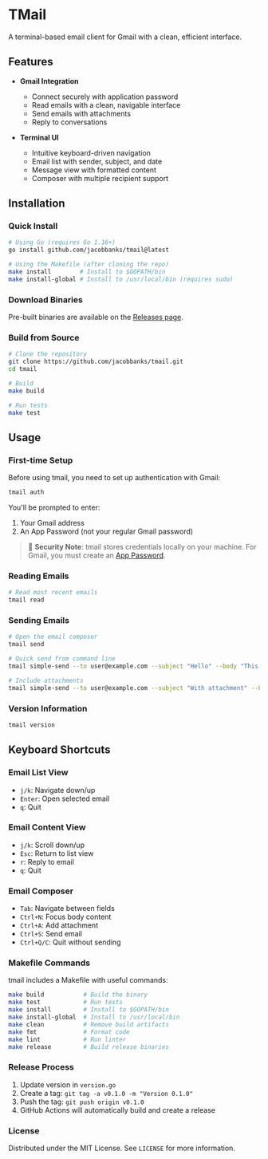 # TMail

A terminal-based email client for Gmail with a clean, efficient interface.

## Features
- **Gmail Integration**
  - Connect securely with application password
  - Read emails with a clean, navigable interface
  - Send emails with attachments
  - Reply to conversations

- **Terminal UI**
  - Intuitive keyboard-driven navigation
  - Email list with sender, subject, and date
  - Message view with formatted content
  - Composer with multiple recipient support

## Installation

### Quick Install

```bash
# Using Go (requires Go 1.16+)
go install github.com/jacobbanks/tmail@latest

# Using the Makefile (after cloning the repo)
make install        # Install to $GOPATH/bin
make install-global # Install to /usr/local/bin (requires sudo)
```

### Download Binaries

Pre-built binaries are available on the [Releases page](https://github.com/jacobbanks/tmail/releases).

### Build from Source

```bash
# Clone the repository
git clone https://github.com/jacobbanks/tmail.git
cd tmail

# Build
make build

# Run tests
make test
```

## Usage

### First-time Setup

Before using tmail, you need to set up authentication with Gmail:

```bash
tmail auth
```

You'll be prompted to enter:
1. Your Gmail address
2. An App Password (not your regular Gmail password)

> 🔑 **Security Note**: tmail stores credentials locally on your machine. For Gmail, you must create an [App Password](https://support.google.com/accounts/answer/185833).

### Reading Emails

```bash
# Read most recent emails
tmail read
```

### Sending Emails

```bash
# Open the email composer
tmail send

# Quick send from command line
tmail simple-send --to user@example.com --subject "Hello" --body "This is a test email"

# Include attachments
tmail simple-send --to user@example.com --subject "With attachment" --body "See attached file" --attach path/to/file.pdf
```

### Version Information

```bash
tmail version
```

## Keyboard Shortcuts

### Email List View
- `j/k`: Navigate down/up
- `Enter`: Open selected email
- `q`: Quit

### Email Content View
- `j/k`: Scroll down/up
- `Esc`: Return to list view
- `r`: Reply to email
- `q`: Quit

### Email Composer
- `Tab`: Navigate between fields
- `Ctrl+N`: Focus body content
- `Ctrl+A`: Add attachment
- `Ctrl+S`: Send email
- `Ctrl+Q/C`: Quit without sending

### Makefile Commands
tmail includes a Makefile with useful commands:

```bash
make build           # Build the binary
make test            # Run tests
make install         # Install to $GOPATH/bin
make install-global  # Install to /usr/local/bin
make clean           # Remove build artifacts
make fmt             # Format code
make lint            # Run linter
make release         # Build release binaries
```

### Release Process

1. Update version in `version.go`
2. Create a tag: `git tag -a v0.1.0 -m "Version 0.1.0"`
3. Push the tag: `git push origin v0.1.0`
4. GitHub Actions will automatically build and create a release

### License

Distributed under the MIT License. See `LICENSE` for more information.
